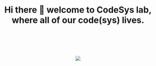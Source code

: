 
<h1 align="center"> Hi there 👋 welcome to CodeSys lab, where all of our code(sys) lives. <h1> 

<br>

<p align="center">
  <img src="https://i.ibb.co/MgmpV6J/asd.png">
</p>


<!--

**Here are some ideas to get you started:**

🙋‍♀️ A short introduction - what is your organization all about?
👩‍💻 Useful resources - where can the community find your docs? Is there anything else the community should know?
🍿 Fun facts - what does your team eat for breakfast?
🧙 Remember, you can do mighty things with the power of [Markdown](https://docs.github.com/github/writing-on-github/getting-started-with-writing-and-formatting-on-github/basic-writing-and-formatting-syntax)
-->

